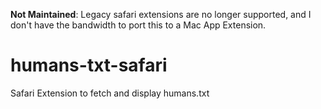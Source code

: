 __Not Maintained__: Legacy safari extensions are no longer supported, and I don't have the bandwidth to port this to a Mac App Extension.

humans-txt-safari
=================

Safari Extension to fetch and display humans.txt
